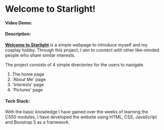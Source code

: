 # Welcome to Starlight!

#### Video Demo:  <URL HERE>
#### Description:
[**Welcome to Starlight**](https://curegoh.github.io/) is a simple webpage to introduce myself and my cosplay hobby. Through this project, I aim to connect with other like-minded people who share similar interests.

The project consists of 4 simple directories for the users to navigate.
1. The home page
2. 'About Me' page
3. 'Interests' page
4. 'Pictures' page

#### Tech Stack:
With the basic knowledge I have gained over the weeks of learning the CS50 modules, I have developed the website using HTML, CSS, JavaScript and Boostrap 5 as a framework. 
